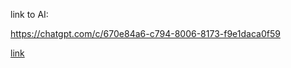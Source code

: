 
link to AI:

https://chatgpt.com/c/670e84a6-c794-8006-8173-f9e1daca0f59


[link](https://chatgpt.com/c/670e84a6-c794-8006-8173-f9e1daca0f59)
